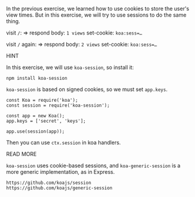 In the previous exercise, we learned how to use cookies to store the user's
view times.  But in this exercise, we will try to use sessions to do the same
thing.

visit `/`:
=>
respond body: `1 views`
set-cookie: `koa:sess=…`

visit `/` again:
=>
respond body: `2 views`
set-cookie: `koa:sess=…`

HINT

In this exercise, we will use `koa-session`, so install it:

```
npm install koa-session
```

`koa-session` is based on signed cookies, so we must set `app.keys`.

```
const Koa = require('koa');
const session = require('koa-session');

const app = new Koa();
app.keys = ['secret', 'keys'];

app.use(session(app));
```

Then you can use `ctx.session` in koa handlers.

READ MORE

`koa-session` uses cookie-based sessions, and `koa-generic-session` is a more
generic implementation, as in Express.

```
https://github.com/koajs/session
https://github.com/koajs/generic-session
```
